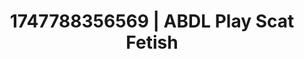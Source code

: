 ---
categories:
- Tasteful nudity
- Feather touch
- Sensual teasing
- Sensual choreography
- Mindful pleasure
image: /assets/images/1747788356569.jpg
layout: post
seo:
  description: Featured content with premium Scat Fetish, ABDL Play. HD images available.
  keywords: Scat Fetish, ABDL Play
  og_image: /assets/images/1747788356569.jpg
  schema_type: VisualArtwork
tags:
- ABDL Play
- Scat Fetish
- '#1747788356569'
title: 1747788356569 | ABDL Play Scat Fetish
---